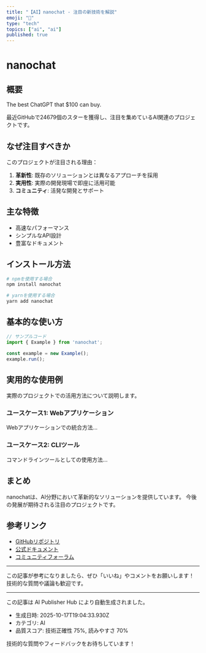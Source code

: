 ```yaml
---
title: "【AI】nanochat - 注目の新技術を解説"
emoji: "🤖"
type: "tech"
topics: ["ai", "ai"]
published: true
---
```


# nanochat

## 概要

The best ChatGPT that $100 can buy.

最近GitHubで24679個のスターを獲得し、注目を集めているAI関連のプロジェクトです。

## なぜ注目すべきか

このプロジェクトが注目される理由：

1. **革新性**: 既存のソリューションとは異なるアプローチを採用
2. **実用性**: 実際の開発現場で即座に活用可能
3. **コミュニティ**: 活発な開発とサポート

## 主な特徴

- 高速なパフォーマンス
- シンプルなAPI設計
- 豊富なドキュメント

## インストール方法

```bash
# npmを使用する場合
npm install nanochat

# yarnを使用する場合
yarn add nanochat
```

## 基本的な使い方

```javascript
// サンプルコード
import { Example } from 'nanochat';

const example = new Example();
example.run();
```

## 実用的な使用例

実際のプロジェクトでの活用方法について説明します。

### ユースケース1: Webアプリケーション

Webアプリケーションでの統合方法...

### ユースケース2: CLIツール

コマンドラインツールとしての使用方法...

## まとめ

nanochatは、AI分野において革新的なソリューションを提供しています。
今後の発展が期待される注目のプロジェクトです。

## 参考リンク

- [GitHubリポジトリ](https://github.com/karpathy/nanochat)
- [公式ドキュメント](https://github.com/karpathy/nanochat#readme)
- [コミュニティフォーラム](https://github.com/karpathy/nanochat/discussions)

---

この記事が参考になりましたら、ぜひ「いいね」やコメントをお願いします！
技術的な質問や議論も歓迎です。

---

この記事は AI Publisher Hub により自動生成されました。
- 生成日時: 2025-10-17T19:04:33.930Z
- カテゴリ: AI
- 品質スコア: 技術正確性 75%, 読みやすさ 70%

技術的な質問やフィードバックをお待ちしています！